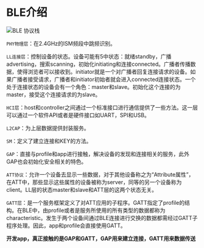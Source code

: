 # BLE介绍

![BLE 协议栈](http://s8.sinaimg.cn/mw690/a67a99d74dfaa11fe8467&690)

`PHY物理层`：在2.4GHz的ISM频段中跳频识别。

`LL连接层`：控制设备的状态。设备可能有5中状态：就绪standby，广播advertising，搜索scanning，初始化initiating和连接connected。广播者传播数据，使得浏览者可以接收到。initiator就是一个对广播者回复连接请求的设备。如果广播者接受请求，广播者和initiator初始者就会进入connected连接状态。一个处于连接状态的设备会有一个角色：master和slave。初始化这个连接的为master，接受这个连接请求的为slave。

`HCI层`：host和controller之间通过一个标准接口进行通信提供了一些方法。这一层可以通过一个软件API或者是硬件接口如UART，SPI和USB。

`L2CAP`：为上层数据提供封装服务。

`SM`：定义了建立连接和KEY的方法。

`GAP`：直接与profile和app进行接触，解决设备的发现和连接相关的服务，此外GAP也会初始化安全相关的特色。

`ATT协议`：允许一个设备去显示一些数据，对于其他设备称之为“Attribute属性”，在ATT中，那些显示这些属性的设备被称为server，同等的另一个设备称为client。LL层的状态master和slave和ATT层的这两个状态无关。

`GATT层`：是一个服务框架定义了对ATT应用的子程序。GATT指定了profile的结构。在BLE中，由profile或者是服务所使用的所有类型的数据都称为characteristic。发生于两个设备间通过BLE连接进行交换的数据都需经过GATT子程序处理。因此，app和profile会直接使用GATT。

**开发app，真正接触的是GAP和GATT，GAP用来建立连接，GATT用来数据传送**

